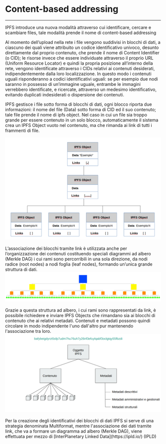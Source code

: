 <div class="text-center">
    <h1>Content-based addressing</h1>
    <hr>
</div>

IPFS introduce una nuova modalità attraverso cui identificare, cercare e scambiare files, tale modalità prende il nome di content-based addressing

Al momento dell’upload nella rete i file vengono suddivisi in blocchi di dati, a ciascuno dei quali viene attribuito un codice identificativo univoco, desunto direttamente dal proprio contenuto, che prende il nome di Content Identifier (o CID); le risorse invece che essere individuate attraverso il proprio URL (Uniform Resource Locator) e quindi la propria posizione all’interno della rete, vengono identificate attraverso i CIDs relativi ai contenuti desiderati, indipendentemente dalla loro localizzazione. In questo modo i contenuti uguali risponderanno a codici identificativi uguali: se per esempio due nodi saranno in possesso di un’immagine uguale, entrambe le immagini verrebbero identificate, e ricercate, attraverso un medesimo identificativo, evitando duplicati indesiderati o dispersione dei contenuti.

IPFS gestisce i file sotto forma di blocchi di dati, ogni blocco riporta due informazioni: il nome del file (Data) sotto forma di CID ed il suo contenuto; tale file prende il nome di ipfs object. Nel caso in cui un file sia troppo grande per essere contenuto in un solo blocco, automaticamente il sistema crea un IPFS Object vuoto nel contenuto, ma che rimanda ai link di tutti i frammenti di file.
<br>
<div class="text-center">
    <img src="docs/ipfs/img/ipfs-object.png">
</div>
<br>
L’associazione dei blocchi tramite link è utilizzata anche per l’organizzazione dei contenuti costituendo speciali diagrammi ad albero (Merkle DAG) i cui rami sono percorribili in una sola direzione, da nodi radice (root nodes) a nodi foglia (leaf nodes), formando un’unica grande struttura di dati. 
<br>
<div class="text-center">
    <img src="docs/ipfs/img/unix-fs.png">
</div>
<br>
Grazie a questa struttura ad albero, i cui rami sono rappresentati da link, è possibile richiedere e inviare IPFS Objects che rimandano sia ai blocchi di contenuto che ai relativi metadati. Contenuti e metadati possono quindi circolare in modo indipendente l'uno dall'altro pur mantenendo l'associazione tra loro.
<br>
<div class="text-center">
    <img src="docs/ipfs/img/simple-object.png">
</div>
<br>
Per la creazione degli identificativi dei blocchi di dati IPFS si serve di una strategia denominata Multiformat, mentre l'associazione dei dati tramite link, che va a formare un diagramma ad albero (Merkle DAG), viene effettuata per mezzo di [InterPlanetary Linked Data](https://ipld.io/) (IPLD)
